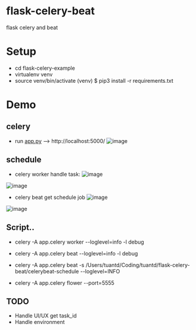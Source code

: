 # flask-celery-beat
flask celery and beat

# Setup

* cd flask-celery-example
* virtualenv venv
* source venv/bin/activate
(venv) $ pip3 install -r requirements.txt

# Demo

## celery
* run [app.py](app.py) --> http://localhost:5000/
![image](https://user-images.githubusercontent.com/74556484/184597081-b99f9e5f-08d2-46a2-9687-6d0b631e3344.png)

## schedule
* celery worker handle task:
![image](https://user-images.githubusercontent.com/74556484/184596170-a5ccd2c8-d564-40b7-89a1-ed08e32ce914.png)

![image](https://user-images.githubusercontent.com/74556484/184596025-cac68069-49cc-4f31-8dca-b513f8abc24d.png)

* celery beat get schedule job
![image](https://user-images.githubusercontent.com/74556484/184596364-8e254045-c119-4183-b069-f6d25a65264c.png)

![image](https://user-images.githubusercontent.com/74556484/184596455-45b86630-aadd-4c5c-8295-dd88654336d9.png)

## Script..
* celery -A app.celery worker --loglevel=info -l debug

* celery -A app.celery beat --loglevel=info -l debug

* celery -A app.celery beat -s /Users/tuantd/Coding/tuantd/flask-celery-beat/celerybeat-schedule --loglevel=INFO

* celery -A app.celery flower --port=5555

## TODO
* Handle UI/UX get task_id
* Handle environment
